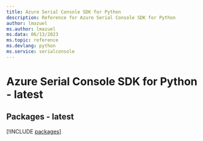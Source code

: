 ```yaml
---
title: Azure Serial Console SDK for Python
description: Reference for Azure Serial Console SDK for Python
author: lmazuel
ms.author: lmazuel
ms.data: 06/13/2023
ms.topic: reference
ms.devlang: python
ms.service: serialconsole
---
```

# Azure Serial Console SDK for Python - latest
## Packages - latest
[!INCLUDE [packages](serial-console-index.md)]